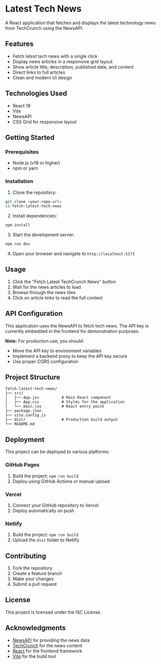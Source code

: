 # Latest Tech News

A React application that fetches and displays the latest technology news from TechCrunch using the NewsAPI.

## Features

- Fetch latest tech news with a single click
- Display news articles in a responsive grid layout
- Show article title, description, published date, and content
- Direct links to full articles
- Clean and modern UI design

## Technologies Used

- React 19
- Vite
- NewsAPI
- CSS Grid for responsive layout

## Getting Started

### Prerequisites

- Node.js (v18 or higher)
- npm or yarn

### Installation

1. Clone the repository:

```bash
git clone <your-repo-url>
cd fetch-latest-tech-news
```

2. Install dependencies:

```bash
npm install
```

3. Start the development server:

```bash
npm run dev
```

4. Open your browser and navigate to `http://localhost:5173`

## Usage

1. Click the "Fetch Latest TechCrunch News" button
2. Wait for the news articles to load
3. Browse through the news tiles
4. Click on article links to read the full content

## API Configuration

This application uses the NewsAPI to fetch tech news. The API key is currently embedded in the frontend for demonstration purposes.

**Note:** For production use, you should:

- Move the API key to environment variables
- Implement a backend proxy to keep the API key secure
- Use proper CORS configuration

## Project Structure

```
fetch-latest-tech-news/
├── src/
│   ├── App.jsx          # Main React component
│   ├── App.css          # Styles for the application
│   └── main.jsx         # React entry point
├── package.json
├── vite.config.js
├── dist/                # Production build output
└── README.md
```

## Deployment

This project can be deployed to various platforms:

### GitHub Pages

1. Build the project: `npm run build`
2. Deploy using GitHub Actions or manual upload

### Vercel

1. Connect your GitHub repository to Vercel
2. Deploy automatically on push

### Netlify

1. Build the project: `npm run build`
2. Upload the `dist` folder to Netlify

## Contributing

1. Fork the repository
2. Create a feature branch
3. Make your changes
4. Submit a pull request

## License

This project is licensed under the ISC License.

## Acknowledgments

- [NewsAPI](https://newsapi.org/) for providing the news data
- [TechCrunch](https://techcrunch.com/) for the news content
- [React](https://reactjs.org/) for the frontend framework
- [Vite](https://vitejs.dev/) for the build tool

